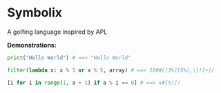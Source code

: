 # Symbolix

A golfing language inspired by APL

**Demonstrations:**

```python
print("Hello World") # ==> "Hello World"
```

```python
filter(lambda x: x % 3 or x % 5, array) # ==> 100#[[3%][5%],\]![+]/
```

```python
[i for i in range(1, a + 1) if a % i == 0] # ==> x#[%!]!
```